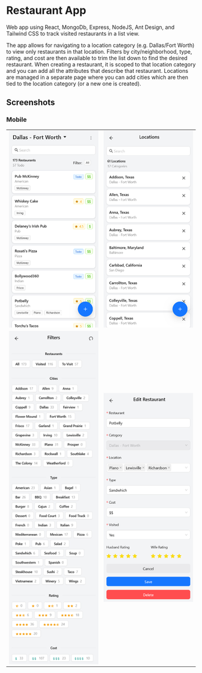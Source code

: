 # Restaurant App

Web app using React, MongoDb, Express, NodeJS, Ant Design, and Tailwind CSS to track visited restaurants in a list view.

The app allows for navigating to a location category (e.g. Dallas/Fort Worth) to view only restaurants in that location. Filters by city/neighborhood, type, rating, and cost are then available to trim the list down to find the desired restaurant. When creating a restaurant, it is scoped to that location category and you can add all the attributes that describe that restaurant. Locations are managed in a separate page where you can add cities which are then tied to the location category (or a new one is created).

## Screenshots

### Mobile

|                                                                                                       |                                                                                                       |
| ----------------------------------------------------------------------------------------------------- | ----------------------------------------------------------------------------------------------------- |
| ![Mobile_1](https://github.com/taylorzweigle/RestaurantApp/blob/main/img/Restaurant_App_Mobile_1.png) | ![Mobile_2](https://github.com/taylorzweigle/RestaurantApp/blob/main/img/Restaurant_App_Mobile_2.png) |
| ![Mobile_3](https://github.com/taylorzweigle/RestaurantApp/blob/main/img/Restaurant_App_Mobile_3.png) | ![Mobile_4](https://github.com/taylorzweigle/RestaurantApp/blob/main/img/Restaurant_App_Mobile_4.png) |
